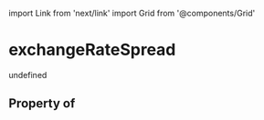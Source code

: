 import Link from 'next/link'
import Grid from '@components/Grid'

# exchangeRateSpread

undefined

## Property of



